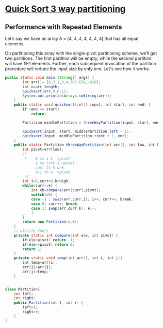 # [Quick Sort 3 way partitioning](https://www.baeldung.com/java-sorting-arrays-with-repeated-entries)
## **Performance with Repeated Elements**
Let’s say we have an array A = [4, 4, 4, 4, 4, 4, 4] that has all equal elements.

On partitioning this array with the single-pivot partitioning scheme, we'll get two partitions. The first partition will be empty, while the second partition will have N-1 elements. Further, each subsequent invocation of the partition procedure will reduce the input size by only one. Let's see how it works:
```java
public static void main (String[] args) {
		int arr[]= {8,3,1,3,4,767,678,-910};
		int n=arr.length;
		quicksort(arr,0,n-1);	
		System.out.println(Arrays.toString(arr));
	}
	public static void quicksort(int[] input, int start, int end) {
	    if (end <= start)
	        return;

	    Partition middlePartition = threeWayPartition(input, start, end);

	    quicksort(input, start, middlePartition.left - 1);
	    quicksort(input, middlePartition.right + 1, end);
	}
	public static Partition threeWayPartition(int arr[], int low, int high) {
		int pivot=arr[low];
		/*
		 * 	  0 to i-1  <pivot
              i to curr-1 =pivot
              curr to k unk
              k+1 to e  >pivot
		 */
		int i=0,curr=0,k=high;
		while(curr<=k) {
			int ch=compare(arr[curr],pivot);
			switch(ch) {
			case -1 : swap(arr,curr,i); i++; curr++; break;
			case 0: curr++; break;
			case 1: swap(arr,curr,k); k--;
			}
		}
		return new Partition(i,k);
	}
	// utility fun()
	private static int compare(int ele, int pivot) {
		if(ele<pivot) return -1;
		if(ele==pivot) return 0;
		return 1;
	}
	private static void swap(int arr[], int i, int j){
        int temp=arr[i];
        arr[i]=arr[j];
        arr[j]=temp;
    }


class Partition{
	int left;
	int right;
	public Partition(int l, int r) {
		left=l;
		right=r;
	}
}
```